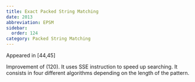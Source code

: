 ```yaml
---
title: Exact Packed String Matching
date: 2013
abbreviation: EPSM
sidebar:
  order: 124
category: Packed String Matching
---
```


Appeared in [44,45]

Improvement of (120). It uses SSE instruction to speed up searching. It consists in four different algorithms depending on the length of the pattern.

